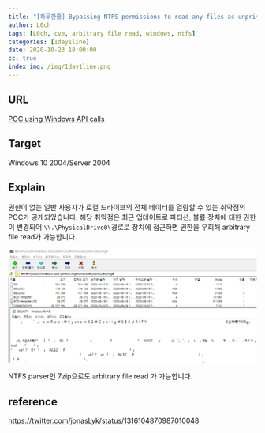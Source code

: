```yaml
---
title: "[하루한줄] Bypassing NTFS permissions to read any files as unprivileged user"
author: L0ch
tags: [L0ch, cve, arbitrary file read, windows, ntfs]
categories: [1day1line]
date: 2020-10-23 18:00:00
cc: true
index_img: /img/1day1line.png
---
```


## URL
[POC using Windows API calls](https://github.com/ioncodes/CVE-2020-16938)



## Target
Windows 10 2004/Server 2004



## Explain
권한이 없는 일반 사용자가 로컬 드라이브의 전체 데이터를 열람할 수 있는 취약점의 POC가 공개되었습니다. 
해당 취약점은 최근 업데이트로 파티션, 볼륨 장치에 대한 권한이 변경되어 ``\\.\PhysicalDrive0\``경로로 장치에 접근하면 권한을 우회해 arbitrary file read가 가능합니다. 

![image1](10-23_1day1line/image1.png)

NTFS parser인 7zip으로도 arbitrary file read 가 가능합니다.

## reference

https://twitter.com/jonasLyk/status/1316104870987010048
